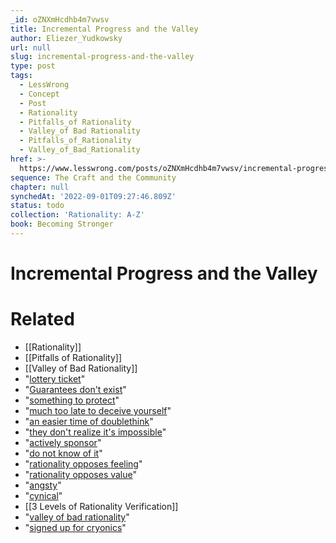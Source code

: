 ```yaml
---
_id: oZNXmHcdhb4m7vwsv
title: Incremental Progress and the Valley
author: Eliezer_Yudkowsky
url: null
slug: incremental-progress-and-the-valley
type: post
tags:
  - LessWrong
  - Concept
  - Post
  - Rationality
  - Pitfalls_of Rationality
  - Valley_of Bad Rationality
  - Pitfalls_of_Rationality
  - Valley_of_Bad_Rationality
href: >-
  https://www.lesswrong.com/posts/oZNXmHcdhb4m7vwsv/incremental-progress-and-the-valley
sequence: The Craft and the Community
chapter: null
synchedAt: '2022-09-01T09:27:46.809Z'
status: todo
collection: 'Rationality: A-Z'
book: Becoming Stronger
---
```


# Incremental Progress and the Valley


# Related

- [[Rationality]]
- [[Pitfalls of Rationality]]
- [[Valley of Bad Rationality]]
- "[lottery ticket](http://www.overcomingbias.com/2007/04/lotteries_a_was.html)"
- "[Guarantees don't exist](http://www.overcomingbias.com/2008/05/no-defenses.html)"
- "[something to protect](http://www.overcomingbias.com/2008/01/something-to-pr.html)"
- "[much too late to deceive yourself](http://www.overcomingbias.com/2007/09/doublethink-cho.html)"
- "[an easier time of doublethink](/lw/r/no_really_ive_deceived_myself/)"
- "[they don't realize it's impossible](/lw/s/belief_in_selfdeception/)"
- "[actively sponsor](/lw/1o/dont_believe_youll_selfdeceive/)"
- "[do not know of it](http://www.overcomingbias.com/2007/10/no-one-knows-wh.html)"
- "[rationality opposes feeling](http://www.overcomingbias.com/2007/04/feeling_rationa.html)"
- "[rationality opposes value](http://www.overcomingbias.com/2008/07/the-meaning-of.html)"
- "[angsty](http://www.overcomingbias.com/2008/07/existential-ang.html)"
- "[cynical](http://www.overcomingbias.com/2009/02/cynical-about-cynicism.html)"
- [[3 Levels of Rationality Verification]]
- "[valley of bad rationality](/lw/2o/soulless_morality/1q1#comments)"
- "[signed up for cryonics](http://www.overcomingbias.com/2008/12/you-only-live-twice.html)"